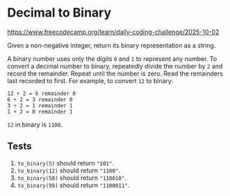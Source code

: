# Decimal to Binary

https://www.freecodecamp.org/learn/daily-coding-challenge/2025-10-02

Given a non-negative integer, return its binary representation as a string.

A binary number uses only the digits `0` and `1` to represent any number. To convert a decimal number to binary, repeatedly divide the number by `2` and record the remainder. Repeat until the number is zero. Read the remainders last recorded to first. For example, to convert `12` to binary:

```
12 ÷ 2 = 6 remainder 0
6 ÷ 2 = 3 remainder 0
3 ÷ 2 = 1 remainder 1
1 ÷ 2 = 0 remainder 1
```

`12` in binary is `1100`.

## Tests

1. `to_binary(5)` should return `"101"`.
1. `to_binary(12)` should return `"1100"`.
1. `to_binary(50)` should return `"110010"`.
1. `to_binary(99)` should return `"1100011"`.
